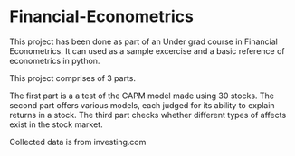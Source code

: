 # Financial-Econometrics

This project has been done as part of an Under grad course in Financial Econometrics.
It can used as a sample excercise and a basic reference of econometrics in python.

This project comprises of 3 parts.

The first part is a a test of the CAPM model made using 30 stocks.
The second part offers various models, each judged for its ability to explain returns in a stock.
The third part checks whether different types of affects exist in the stock market.

Collected data is from investing.com
